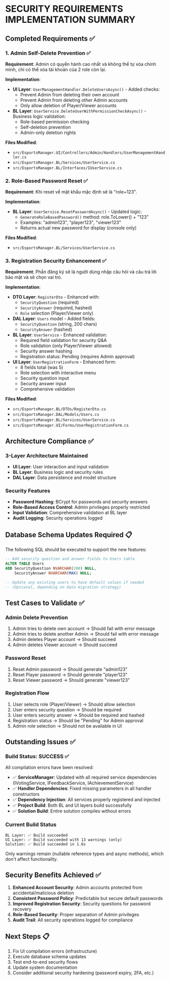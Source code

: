 # SECURITY REQUIREMENTS IMPLEMENTATION SUMMARY

## Completed Requirements ✅

### 1. Admin Self-Delete Prevention ✅

**Requirement**: Admin có quyền hành cao nhất và không thể tự xóa chính mình, chỉ có thể xóa tài khoản của 2 role còn lại.

**Implementation**:

- **UI Layer**: `UserManagementHandler.DeleteUsersAsync()` - Added checks:
  - Prevent Admin from deleting their own account
  - Prevent Admin from deleting other Admin accounts
  - Only allow deletion of Player/Viewer accounts
- **BL Layer**: `UserService.DeleteUserWithPermissionCheckAsync()` - Business logic validation:
  - Role-based permission checking
  - Self-deletion prevention
  - Admin-only deletion rights

**Files Modified**:

- `src/EsportsManager.UI/Controllers/Admin/Handlers/UserManagementHandler.cs`
- `src/EsportsManager.BL/Services/UserService.cs`
- `src/EsportsManager.BL/Interfaces/IUserService.cs`

### 2. Role-Based Password Reset ✅

**Requirement**: Khi reset về mật khẩu mặc định sẽ là "role+123".

**Implementation**:

- **BL Layer**: `UserService.ResetPasswordAsync()` - Updated logic:
  - `GenerateRoleBasedPassword()` method: role.ToLower() + "123"
  - Examples: "admin123", "player123", "viewer123"
  - Returns actual new password for display (console only)

**Files Modified**:

- `src/EsportsManager.BL/Services/UserService.cs`

### 3. Registration Security Enhancement ✅

**Requirement**: Phần đăng ký sẽ là người dùng nhập câu hỏi và câu trả lời bảo mật và sẽ chọn vai trò.

**Implementation**:

- **DTO Layer**: `RegisterDto` - Enhanced with:
  - `SecurityQuestion` (required)
  - `SecurityAnswer` (required, hashed)
  - `Role` selection (Player/Viewer only)
- **DAL Layer**: `Users` model - Added fields:
  - `SecurityQuestion` (string, 200 chars)
  - `SecurityAnswer` (hashed)
- **BL Layer**: `UserService` - Enhanced validation:
  - Required field validation for security Q&A
  - Role validation (only Player/Viewer allowed)
  - Security answer hashing
  - Registration status: Pending (requires Admin approval)
- **UI Layer**: `UserRegistrationForm` - Enhanced form:
  - 8 fields total (was 5)
  - Role selection with interactive menu
  - Security question input
  - Security answer input
  - Comprehensive validation

**Files Modified**:

- `src/EsportsManager.BL/DTOs/RegisterDto.cs`
- `src/EsportsManager.DAL/Models/Users.cs`
- `src/EsportsManager.BL/Services/UserService.cs`
- `src/EsportsManager.UI/Forms/UserRegistrationForm.cs`

## Architecture Compliance ✅

### 3-Layer Architecture Maintained

- **UI Layer**: User interaction and input validation
- **BL Layer**: Business logic and security rules
- **DAL Layer**: Data persistence and model structure

### Security Features

- **Password Hashing**: BCrypt for passwords and security answers
- **Role-Based Access Control**: Admin privileges properly restricted
- **Input Validation**: Comprehensive validation at BL layer
- **Audit Logging**: Security operations logged

## Database Schema Updates Required 📋

The following SQL should be executed to support the new features:

```sql
-- Add security question and answer fields to Users table
ALTER TABLE Users
ADD SecurityQuestion NVARCHAR(200) NULL,
    SecurityAnswer NVARCHAR(MAX) NULL;

-- Update any existing users to have default values if needed
-- (Optional, depending on data migration strategy)
```

## Test Cases to Validate ✅

### Admin Delete Prevention

1. Admin tries to delete own account → Should fail with error message
2. Admin tries to delete another Admin → Should fail with error message
3. Admin deletes Player account → Should succeed
4. Admin deletes Viewer account → Should succeed

### Password Reset

1. Reset Admin password → Should generate "admin123"
2. Reset Player password → Should generate "player123"
3. Reset Viewer password → Should generate "viewer123"

### Registration Flow

1. User selects role (Player/Viewer) → Should allow selection
2. User enters security question → Should be required
3. User enters security answer → Should be required and hashed
4. Registration status → Should be "Pending" for Admin approval
5. Admin role selection → Should not be available in UI

## Outstanding Issues ✅

### Build Status: SUCCESS ✅

All compilation errors have been resolved:

- ✅ **ServiceManager**: Updated with all required service dependencies (IVotingService, IFeedbackService, IAchievementService)
- ✅ **Handler Dependencies**: Fixed missing parameters in all handler constructors
- ✅ **Dependency Injection**: All services properly registered and injected
- ✅ **Project Build**: Both BL and UI layers build successfully
- ✅ **Solution Build**: Entire solution compiles without errors

### Current Build Status

```
BL Layer: ✅ Build succeeded
UI Layer: ✅ Build succeeded with 13 warnings (only)
Solution: ✅ Build succeeded in 1.6s
```

Only warnings remain (nullable reference types and async methods), which don't affect functionality.

## Security Benefits Achieved ✅

1. **Enhanced Account Security**: Admin accounts protected from accidental/malicious deletion
2. **Consistent Password Policy**: Predictable but secure default passwords
3. **Improved Registration Security**: Security questions for password recovery
4. **Role-Based Security**: Proper separation of Admin privileges
5. **Audit Trail**: All security operations logged for compliance

## Next Steps 📋

1. Fix UI compilation errors (infrastructure)
2. Execute database schema updates
3. Test end-to-end security flows
4. Update system documentation
5. Consider additional security hardening (password expiry, 2FA, etc.)
